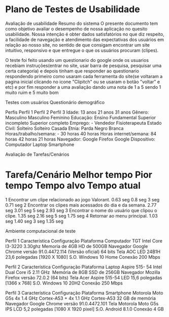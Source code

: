 # Plano de Testes de Usabilidade
Avaliação de usabilidade
Resumo do sistema
O presente documento tem como objetivo avaliar o desempenho de nossa aplicação no quesito usabilidade. Nossa intenção é obter dados satisfatórios no que diz respeito, a facilidade de navegação e atendimento das expectativas dos usuários em relação ao nosso site, no sentido de que consigam encontrar um site intuitivo, responsivo e que entregue o que os usuários procuram (clipes).

O teste foi feito usando um questionario do google onde os usuarios recebiam instruções(entrar no site, usar barra de pesquisa, pesquisar uma certa categoria) e depois tinham que responder ao questionario respondendo primeiro como usaram cada ferramenta do site(se voltaram a pagina inicial clicando no icone "Clipitch" ou se usaram o botão "voltar" e etc) e por fim responder a uma avaliação dando uma nota de 1 a 5 sendo 1 muito ruim e 5 muito bom

Testes com usuários
Questionário demográfico

Perfis	Perfil 1	Perfil 2	Perfil 3
Idade:	13 anos	21 anos	31 anos
Gênero:	Masculino	Masculino	Feminino
Educação:	Ensino Fundamental	Superior incompleto	Superior completo
Emprego:	-	Vendedor	Fisioterapeuta
Estado Civil:	Solteiro	Solteiro	Casada
Etnia:	Parda	Negro	Branca
Horas/trabalho/semana:	-	30 horas	40 horas
Horas internet/semana:	84 horas	42 horas	21 horas
Navegador:	Google	Firefox	Google
Dispositivo:	Computador	Laptop	Smartphone

Avaliação de Tarefas/Cenários

#	Tarefa/Cenário	Melhor tempo	Pior tempo	Tempo alvo	Tempo atual
1	Encontrar um clipe relacionado ao jogo Valorant.	0.63 seg	0.8 seg	3 seg	0.71 seg
2	Encontrar os clipes mais acessados do dia e da semana.	2.77 seg	3.01 seg	5 seg	2.93 seg
3	Encontrar o nome do usuário que clipou o clipe.	1.35 seg	2.16 seg	5 seg	1.75 seg
4	Retornar ao menu principal.	1.03 seg	1.40 seg	3 seg	1.35 seg

Ambiente computacional de teste

Perfil 1
Característica	Configuração 
Plataforma	Computador TGT Intel Core I3-3220 3.30ghz  Memoria de 4GB HD de 500GB 
Navegador	Google Chrome  versão 91.0.4472.114 (Versão oficial) 64 bits
Tela	AOC LED 24B1H 23,6 polegadas [1920 X 1080]
S.O.	Windows 10 Home
Conexão	200 Mbps



Perfil 2
Característica	Configuração 
Plataforma	Laptop Aspire 515- 54 Intel Dual Core i5 2.11 GHz  Memória de 8GB SSD de 256GB
Navegador	Mozilla Firefox  versão 72.0.2 (64 bits)
Tela	Acer Aspire 515-54 LED 15,6 polegadas [1366 x 768]
S.O.	Windows 10 20H2
Conexão	250 Mbps

Perfil 3
Característica	Configuração 
Plataforma	Smartphone Motorola Moto G5s 4x 1.4 GHz Cortex-A53 + 4x 1.1 GHz Cortex-A53 32 GB de memória
Navegador	Google Chrome  versão 91.0.4472.101
Tela	Motorola Moto G5s IPS LCD 5,2 polegadas [1080 X 1920 pixel]
S.O.	Android 8.1.0
Conexão	4 GB
